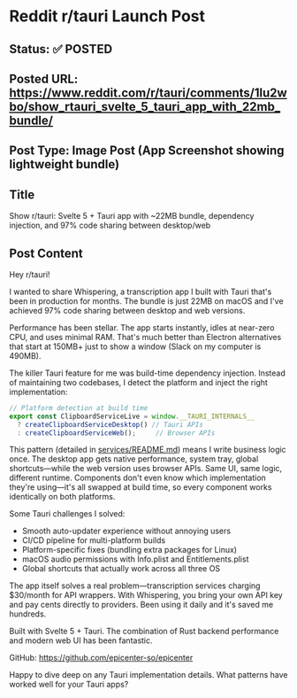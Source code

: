 # Reddit r/tauri Launch Post

## Status: ✅ POSTED

## Posted URL: https://www.reddit.com/r/tauri/comments/1lu2wbo/show_rtauri_svelte_5_tauri_app_with_22mb_bundle/

## Post Type: **Image Post (App Screenshot showing lightweight bundle)**

## Title

Show r/tauri: Svelte 5 + Tauri app with ~22MB bundle, dependency injection, and 97% code sharing between desktop/web

## Post Content

Hey r/tauri!

I wanted to share Whispering, a transcription app I built with Tauri that's been in production for months. The bundle is just 22MB on macOS and I've achieved 97% code sharing between desktop and web versions.

Performance has been stellar. The app starts instantly, idles at near-zero CPU, and uses minimal RAM. That's much better than Electron alternatives that start at 150MB+ just to show a window (Slack on my computer is 490MB).

The killer Tauri feature for me was build-time dependency injection. Instead of maintaining two codebases, I detect the platform and inject the right implementation:

```typescript
// Platform detection at build time
export const ClipboardServiceLive = window.__TAURI_INTERNALS__
  ? createClipboardServiceDesktop() // Tauri APIs
  : createClipboardServiceWeb();     // Browser APIs
```

This pattern (detailed in [services/README.md](https://github.com/epicenter-so/epicenter/tree/main/apps/whispering/src/lib/services)) means I write business logic once. The desktop app gets native performance, system tray, global shortcuts—while the web version uses browser APIs. Same UI, same logic, different runtime. Components don't even know which implementation they're using—it's all swapped at build time, so every component works identically on both platforms.

Some Tauri challenges I solved:
- Smooth auto-updater experience without annoying users
- CI/CD pipeline for multi-platform builds
- Platform-specific fixes (bundling extra packages for Linux)
- macOS audio permissions with Info.plist and Entitlements.plist
- Global shortcuts that actually work across all three OS

The app itself solves a real problem—transcription services charging $30/month for API wrappers. With Whispering, you bring your own API key and pay cents directly to providers. Been using it daily and it's saved me hundreds.

Built with Svelte 5 + Tauri. The combination of Rust backend performance and modern web UI has been fantastic.

GitHub: https://github.com/epicenter-so/epicenter

Happy to dive deep on any Tauri implementation details. What patterns have worked well for your Tauri apps?